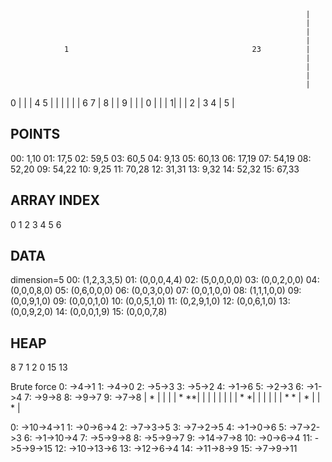                                                                       |
                                                                      |
                                                                      |
                                                                      |
                1                                         23          |
                                                                      |
                                                                      |
                                                                      |
                                                                      |
0                                                                     |
                                                                      |
                                                                      |
        4                                                  5          |
                                                                      |
                                                                      |
                                                                      |
                                                                      |
                                                                      |
                6                                    7                |
                                                   8                  |
                                                                      |
                                                     9                |
                                                                      |
                                                                      |
        0                                                             |
                                                                      |
                                                                      |
                                                                     1|
                                                                      |
                                                                      |
                              2                                       |
        3                                          4                  |
                                                                  5   |

POINTS
------
00: 1,10
01: 17,5
02: 59,5
03: 60,5
04: 9,13
05: 60,13
06: 17,19
07: 54,19
08: 52,20
09: 54,22
10: 9,25
11: 70,28
12: 31,31
13: 9,32
14: 52,32
15: 67,33


ARRAY INDEX
-----------
0
1   2
3   4   5   6

DATA
----
dimension=5
00: (1,2,3,3,5)
01: (0,0,0,4,4)
02: (5,0,0,0,0)
03: (0,0,2,0,0)
04: (0,0,0,8,0)
05: (0,6,0,0,0)
06: (0,0,3,0,0)
07: (0,0,1,0,0)
08: (1,1,1,0,0)
09: (0,0,9,1,0)
09: (0,0,0,1,0)
10: (0,0,5,1,0)
11: (0,2,9,1,0)
12: (0,0,6,1,0)
13: (0,0,9,2,0)
14: (0,0,0,1,9)
15: (0,0,0,7,8)

HEAP
----
8
7   1
2   0   15  13


Brute force
0: ->4->1
1: ->4->0
2: ->5->3
3: ->5->2
4: ->1->6
5: ->2->3
6: ->1->4
7: ->9->8
8: ->9->7
9: ->7->8
                                                             |
          *                                                  |
                                                             |
                                                             |
                                                             |
                 *                                         **|
                                                             |
                                                             |
                                                             |
                                                             |
                                                             |
                                                             |
                                                             |
         *                                                  *|
                                                             |
                                                             |
                                                             |
                                                             |
                                                             |
                 *                                    *      |
                                                    *        |
                                                             |
                                                      *      |

0: ->10->4->1
1: ->0->6->4
2: ->7->3->5
3: ->7->2->5
4: ->1->0->6
5: ->7->2->3
6: ->1->10->4
7: ->5->9->8
8: ->5->9->7
9: ->14->7->8
10: ->0->6->4
11: ->5->9->15
12: ->10->13->6
13: ->12->6->4
14: ->11->8->9
15: ->7->9->11
